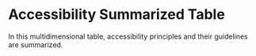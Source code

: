 # Accessibility Summarized Table
In this multidimensional table, accessibility principles and their guidelines are summarized.
